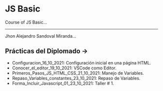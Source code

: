 # JS Basic
Course of JS Basic...

<hr>

Jhon Alejandro Sandoval Miranda...

## Prácticas del Diplomado ->

* Configuracion_16_10_2021: Configuración inicial en una página HTML.
* Conocer_el_editor_19_10_2021: VSCode como Editor.
* Primeros_Pasos_JS_HTML_CSS_21_10_2021: Manejo de Variables.
* Repaso_Variables_constantes_23_10_2021: Repaso de Variables.
* Forma_Incluir_Javascript_01_23_10_2021: Taller # 1.